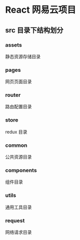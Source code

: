 # React 网易云项目

## src 目录下结构划分

### assets

静态资源存储目录

### pages

网页页面目录

### router

路由配置目录

### store

redux 目录

### common

公共资源目录

### components
组件目录

### utils

通用工具目录

### request

网络请求目录
